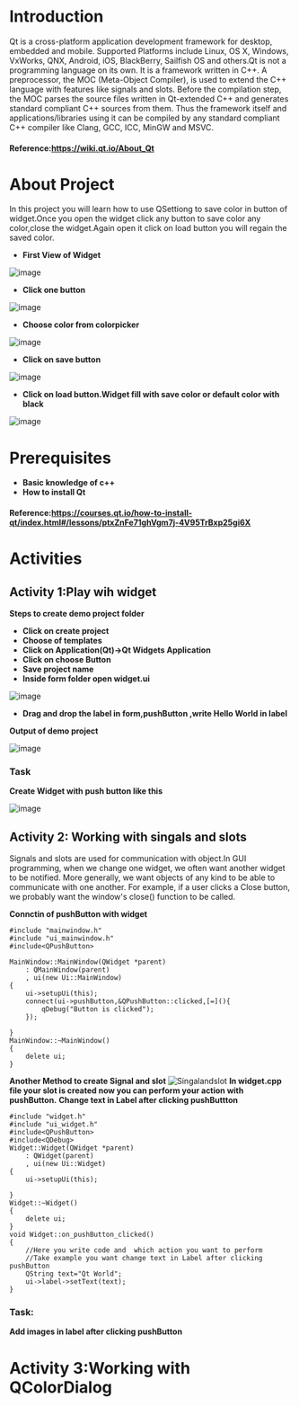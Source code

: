# Introduction 
Qt is a cross-platform application development framework for desktop, embedded and mobile. Supported Platforms include Linux, OS X, Windows, VxWorks, QNX, Android, iOS, BlackBerry, Sailfish OS and others.Qt is not a programming language on its own. It is a framework written in C++. A preprocessor, the MOC (Meta-Object Compiler), is used to extend the C++ language with features like signals and slots. Before the compilation step, the MOC parses the source files written in Qt-extended C++ and generates standard compliant C++ sources from them. Thus the framework itself and applications/libraries using it can be compiled by any standard compliant C++ compiler like Clang, GCC, ICC, MinGW and MSVC.
#### Reference:https://wiki.qt.io/About_Qt
# About Project
In this project you will learn how to use QSettiong to save color in button of widget.Once you open the widget  click any button to save color any color,close the widget.Again open it click on load  button you will regain the saved color.
* **First View of Widget**

![image](https://user-images.githubusercontent.com/120928669/209430794-12356762-8ab3-45b5-93f5-7689e4d7b3c8.png)
* **Click one button**

![image](https://user-images.githubusercontent.com/120928669/209430954-aba26a37-9885-4665-9103-c0302eaa8e49.png)

* **Choose color from colorpicker**

![image](https://user-images.githubusercontent.com/120928669/209431037-9f567ee6-04f1-4311-8e5a-5892f032600d.png)

* **Click on save button**

![image](https://user-images.githubusercontent.com/120928669/209431378-c3893ba3-afa0-4c3a-9370-1aca14aeb7cb.png)

* **Click on load button.Widget fill with save color or default color with black**

![image](https://user-images.githubusercontent.com/120928669/209431513-012a2c03-7a3c-4515-889d-5ec8a4c896b6.png)
# Prerequisites
* **Basic knowledge of c++**
* **How to install Qt**
#### Reference:https://courses.qt.io/how-to-install-qt/index.html#/lessons/ptxZnFe71ghVgm7j-4V95TrBxp25gi6X
# Activities
## Activity 1:Play wih widget
**Steps to create demo project folder**
*  **Click on create project**
*  **Choose of templates**
*  **Click on Application(Qt)->Qt Widgets Application**
*  **Click on choose Button**
*  **Save project name**
*  **Inside form folder open widget.ui**

![image](https://user-images.githubusercontent.com/120928669/209432581-a13ae8ab-77ca-49ff-b837-2290234b8b3b.png) 
* **Drag and drop the label in form,pushButton ,write Hello World in label**


**Output of demo project**

![image](https://user-images.githubusercontent.com/120928669/209432706-f1c82c06-5036-448b-892e-953357528f09.png)
### Task
**Create Widget with push button like this**

![image](https://user-images.githubusercontent.com/120928669/209433055-774e07a3-7033-4c1c-9e2e-fd8c2a997019.png)
## Activity 2: Working with singals and slots
Signals and slots are used for communication with object.In GUI programming, when we change one widget, we often want another widget to be notified. More generally, we want objects of any kind to be able to communicate with one another. For example, if a user clicks a Close button, we probably want the window's close() function to be called.

**Connctin of pushButton with widget**
```
#include "mainwindow.h"
#include "ui_mainwindow.h"
#include<QPushButton>

MainWindow::MainWindow(QWidget *parent)
    : QMainWindow(parent)
    , ui(new Ui::MainWindow)
{
    ui->setupUi(this);
    connect(ui->pushButton,&QPushButton::clicked,[=](){
        qDebug("Button is clicked");
    });

}
MainWindow::~MainWindow()
{
    delete ui;
}

```
**Another Method to create Signal and slot**
![Singalandslot](https://user-images.githubusercontent.com/120928669/209438440-85d880bc-ef6b-4769-baba-767d5ddc20c2.png)
**In widget.cpp file your slot is created now you can perform your action with pushButton.**
**Change text in Label after clicking pushButtton**

```
#include "widget.h"
#include "ui_widget.h"
#include<QPushButton>
#include<QDebug>
Widget::Widget(QWidget *parent)
    : QWidget(parent)
    , ui(new Ui::Widget)
{
    ui->setupUi(this);

}
Widget::~Widget()
{
    delete ui;
}
void Widget::on_pushButton_clicked()
{
    //Here you write code and  which action you want to perform
    //Take example you want change text in Label after clicking pushButton
    QString text="Qt World";
    ui->label->setText(text);
}
```
### Task:
**Add images in label after clicking pushButton**
# Activity 3:Working with QColorDialog










